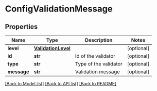 # ConfigValidationMessage


## Properties
Name | Type | Description | Notes
------------ | ------------- | ------------- | -------------
**level** | [**ValidationLevel**](ValidationLevel.md) |  | [optional] 
**id** | **str** | Id of the validator | [optional] 
**type** | **str** | Type of the validator | [optional] 
**message** | **str** | Validation message | [optional] 

[[Back to Model list]](../README.md#documentation-for-models) [[Back to API list]](../README.md#documentation-for-api-endpoints) [[Back to README]](../README.md)


